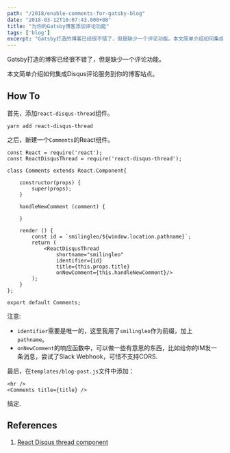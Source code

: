 ```yaml
---
path: "/2018/enable-comments-for-gatsby-blog"
date: "2018-03-12T10:07:43.000+08"
title: "为你的Gatsby博客添加评论功能"
tags: ['blog']
excerpt: "Gatsby打造的博客已经很不错了，但是缺少一个评论功能。本文简单介绍如何集成Disqus评论服务到你的博客站点。"
---
```


Gatsby打造的博客已经很不错了，但是缺少一个评论功能。

本文简单介绍如何集成Disqus评论服务到你的博客站点。

## How To

首先，添加`react-disqus-thread`组件。

```
yarn add react-disqus-thread
```

之后，新建一个`Comments`的React组件。

<!-- language: lang-js -->
    const React = require('react');
    const ReactDisqusThread = require('react-disqus-thread');

    class Comments extends React.Component{

        constructor(props) {
            super(props);
        }
        
        handleNewComment (comment) {
            
        }

        render () {
            const id = `smilingleo/${window.location.pathname}`;
            return (
                <ReactDisqusThread
                    shortname="smilingleo"
                    identifier={id}
                    title={this.props.title}
                    onNewComment={this.handleNewComment}/>
            );
        }
    };

    export default Comments;

注意:

* `identifier`需要是唯一的，这里我用了`smilingleo`作为前缀，加上`pathname`。
* `onNewComment`的响应函数中，可以做一些有意思的东西，比如给你的IM发一条消息，尝试了Slack Webhook，可惜不支持CORS.

最后，在`templates/blog-post.js`文件中添加：

<!-- language: lang-html -->
    <hr />
    <Comments title={title} />

搞定.


## References
1. [React Disqus thread component](https://github.com/mzabriskie/react-disqus-thread)